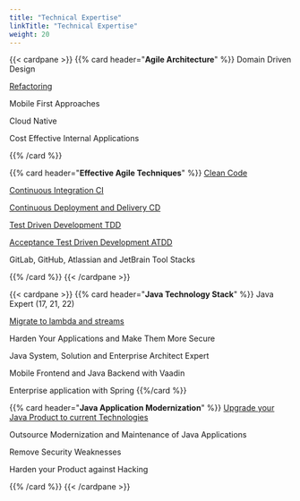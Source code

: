 ```yaml
---
title: "Technical Expertise"
linkTitle: "Technical Expertise"
weight: 20
---
```


{{< cardpane >}}
{{% card header="**Agile Architecture**" %}}
Domain Driven Design

[Refactoring](../../blog/2020/legacy-systems-refactoring)

Mobile First Approaches

Cloud Native

Cost Effective Internal Applications

{{% /card %}}

{{% card header="**Effective Agile Techniques**" %}}
[Clean Code](../../blog/2018/why-is-it-so-cool-to-develop-with-java)

[Continuous Integration CI](../../blog/2018/why-is-it-so-cool-to-develop-with-java)

[Continuous Deployment and Delivery CD](../../blog/2018/why-is-it-so-cool-to-develop-with-java)

[Test Driven Development TDD](../../blog/2018/why-is-it-so-cool-to-develop-with-java)

[Acceptance Test Driven Development ATDD](../../blog/2018/why-is-it-so-cool-to-develop-with-java)

GitLab, GitHub, Atlassian and JetBrain Tool Stacks

{{% /card %}}
{{< /cardpane >}}

{{< cardpane >}}
{{% card header="**Java Technology Stack**" %}}
Java Expert (17, 21, 22)

[Migrate to lambda and streams](../../blog/2021/modern-java-development/)

Harden Your Applications and Make Them More Secure

Java System, Solution and Enterprise Architect Expert

Mobile Frontend and Java Backend with Vaadin

Enterprise application with Spring
{{%/card %}}

{{% card header="**Java Application Modernization**" %}}
[Upgrade your Java Product to current Technologies](../../blog/2017/why-use-current-software-components/)

Outsource Modernization and Maintenance of Java Applications

Remove Security Weaknesses

Harden your Product against Hacking

{{% /card %}}
{{< /cardpane >}}
